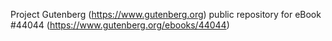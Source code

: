 Project Gutenberg (https://www.gutenberg.org) public repository for eBook #44044 (https://www.gutenberg.org/ebooks/44044)
